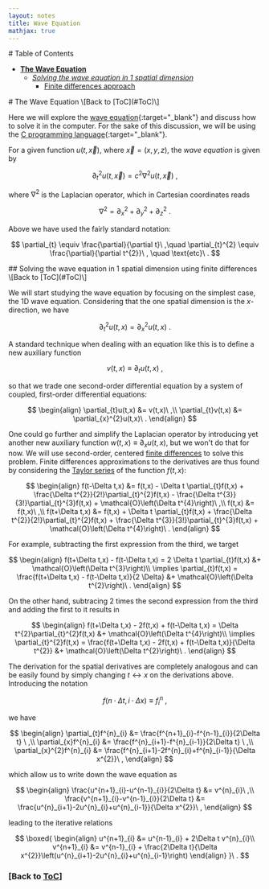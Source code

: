 ```yaml
---
layout: notes
title: Wave Equation
mathjax: true
---
```


<a name='ToC'>
# Table of Contents

* [**The Wave Equation**](#WaveEquation)
  * [*Solving the wave equation in 1 spatial dimension*](#Wave1D)
    * [Finite differences approach](#Wave1DFD)

<a name='WaveEquation'>
# The Wave Equation \[Back to [ToC](#ToC)\]

Here we will explore the [wave equation](https://en.wikipedia.org/wiki/Wave_equation){:target="_blank"} and discuss how to solve it in the computer. For the sake of this discussion, we will be using the [C programming language](https://en.wikipedia.org/wiki/C_(programming_language)){:target="_blank"}.

For a given function $u(t,\vec{x})$, where $\vec{x}=(x,y,z)$, the *wave equation* is given by

$$
\partial_{t}^{2}u(t,\vec{x}) = c^{2}\nabla^{2}u(t,\vec{x})\ ,
$$

where $\nabla^{2}$ is the Laplacian operator, which in Cartesian coordinates reads

$$
\nabla^{2} = \partial_{x}^{2} + \partial_{y}^{2} + \partial_{z}^{2}\ .
$$

Above we have used the fairly standard notation:

$$
\partial_{t} \equiv \frac{\partial}{\partial t}\ ,\quad \partial_{t}^{2} \equiv \frac{\partial}{\partial t^{2}}\ , \quad \text{etc}\ .
$$

<a name='Wave1D'>
## Solving the wave equation in 1 spatial dimension using finite differences \[Back to [ToC](#ToC)\]

We will start studying the wave equation by focusing on the simplest case, the 1D wave equation. Considering that the one spatial dimension is the $x$-direction, we have

$$
\partial_{t}^{2}u(t,x) = \partial_{x}^{2}u(t,x)\ .
$$

A standard technique when dealing with an equation like this is to define a new auxiliary function

$$
v(t,x) \equiv \partial_{t}u(t,x)\ ,
$$

so that we trade one second-order differential equation by a system of coupled, first-order differential equations:

$$
\begin{align}
\partial_{t}u(t,x) &= v(t,x)\ ,\\
\partial_{t}v(t,x) &= \partial_{x}^{2}u(t,x)\ .
\end{align}
$$

One could go further and simplify the Laplacian operator by introducing yet another new auxiliary function $w(t,x)\equiv\partial_{x}u(t,x)$, but we won't do that for now. We will use second-order, centered [finite differences](https://en.wikipedia.org/wiki/Finite_difference) to solve this problem. Finite differences approximations to the derivatives are thus found by considering the [Taylor series](https://en.wikipedia.org/wiki/Taylor_series) of the function $f(t,x)$:

$$
\begin{align}
f(t-\Delta t,x) &= f(t,x) - \Delta t \partial_{t}f(t,x) + \frac{\Delta t^{2}}{2!}\partial_{t}^{2}f(t,x) - \frac{\Delta t^{3}}{3!}\partial_{t}^{3}f(t,x) +  \mathcal{O}\left(\Delta t^{4}\right)\ ,\\
f(t,x)          &= f(t,x)\ ,\\
f(t+\Delta t,x) &= f(t,x) + \Delta t \partial_{t}f(t,x) + \frac{\Delta t^{2}}{2!}\partial_{t}^{2}f(t,x) + \frac{\Delta t^{3}}{3!}\partial_{t}^{3}f(t,x) + \mathcal{O}\left(\Delta t^{4}\right)\ .
\end{align}
$$

For example, subtracting the first expression from the third, we target

$$
\begin{align}
f(t+\Delta t,x) - f(t-\Delta t,x) = 2 \Delta t \partial_{t}f(t,x) &+ \mathcal{O}\left(\Delta t^{3}\right)\\
\implies \partial_{t}f(t,x) = \frac{f(t+\Delta t,x) - f(t-\Delta t,x)}{2 \Delta} &+ \mathcal{O}\left(\Delta t^{2}\right)\ .
\end{align}
$$

On the other hand, subtracing 2 times the second expression from the third and adding the first to it results in

$$
\begin{align}
f(t+\Delta t,x) - 2f(t,x) + f(t-\Delta t,x) = \Delta t^{2}\partial_{t}^{2}f(t,x) &+ \mathcal{O}\left(\Delta t^{4}\right)\\
\implies \partial_{t}^{2}f(t,x) = \frac{f(t+\Delta t,x) - 2f(t,x) + f(t-\Delta t,x)}{\Delta t^{2}} &+ \mathcal{O}\left(\Delta t^{2}\right)\ .
\end{align}
$$

The derivation for the spatial derivatives are completely analogous and can be easily found by simply changing $t\leftrightarrow x$ on the derivations above. Introducing the notation

$$
f\left(n\cdot\Delta t,i\cdot\Delta x\right) \equiv f^{n}_{i}\ ,
$$

we have

$$
\begin{align}
\partial_{t}f^{n}_{i}     &= \frac{f^{n+1}_{i}-f^{n-1}_{i}}{2\Delta t}           \ ,\\
\partial_{x}f^{n}_{i}     &= \frac{f^{n}_{i+1}-f^{n}_{i-1}}{2\Delta t}           \ ,\\
\partial_{x}^{2}f^{n}_{i} &= \frac{f^{n}_{i+1}-2f^{n}_{i}+f^{n}_{i-1}}{\Delta x^{2}}\ ,
\end{align}
$$

which allow us to write down the wave equation as

$$
\begin{align}
\frac{u^{n+1}_{i}-u^{n-1}_{i}}{2\Delta t} &= v^{n}_{i}\ ,\\
\frac{v^{n+1}_{i}-v^{n-1}_{i}}{2\Delta t} &= \frac{u^{n}_{i+1}-2u^{n}_{i}+u^{n}_{i-1}}{\Delta x^{2}}\ ,
\end{align}
$$

leading to the iterative relations

$$
\boxed{
\begin{align}
u^{n+1}_{i} &= u^{n-1}_{i} + 2\Delta t v^{n}_{i}\\
v^{n+1}_{i} &= v^{n-1}_{i} + \frac{2\Delta t}{\Delta x^{2}}\left(u^{n}_{i+1}-2u^{n}_{i}+u^{n}_{i-1}\right)
\end{align}
}\ .
$$

### \[Back to [ToC](#ToC)\]
